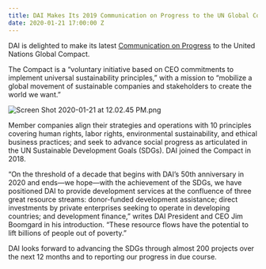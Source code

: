 ```yaml
---
title: DAI Makes Its 2019 Communication on Progress to the UN Global Compact
date: 2020-01-21 17:00:00 Z
---
```


DAI is delighted to make its latest [Communication on Progress](https://s3-us-west-2.amazonaws.com/ungc-production/attachments/cop_2020/482447/original/DAI_UNGC_Communication_on_Progress_2019.pdf?1579620304) to the United Nations Global Compact.

The Compact is a “voluntary initiative based on CEO commitments to implement universal sustainability principles,” with a mission to “mobilize a global movement of sustainable companies and stakeholders to create the world we want.”

![Screen Shot 2020-01-21 at 12.02.45 PM.png](/uploads/Screen%20Shot%202020-01-21%20at%2012.02.45%20PM.png)

Member companies align their strategies and operations with 10 principles covering human rights, labor rights, environmental sustainability, and ethical business practices; and seek to advance social progress as articulated in the UN Sustainable Development Goals (SDGs). DAI joined the Compact in 2018.

“On the threshold of a decade that begins with DAI’s 50th anniversary in 2020 and ends—we hope—with the achievement of the SDGs, we have positioned DAI to provide development services at the confluence of three great resource streams: donor-funded development assistance; direct investments by private enterprises seeking to operate in developing countries; and development finance,” writes DAI President and CEO Jim Boomgard in his introduction. “These resource flows have the potential to lift billions of people out of poverty.”

DAI looks forward to advancing the SDGs through almost 200 projects over the next 12 months and to reporting our progress in due course.
